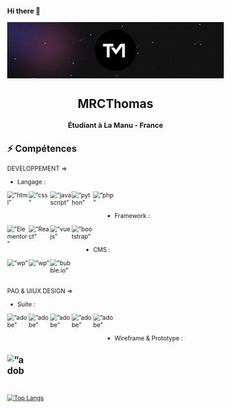 ### Hi there 👋
<div align="center">
    <img src="https://github.com/MRCThomas/MRCThomas/blob/main/Banner.svg">
</div>
<div align="center">
<h1>MRCThomas</h1>
<h3>Étudiant à La Manu - France</h3>
</div>

## ⚡ Compétences
DEVELOPPEMENT =>
- Langage :

<a href="https://developer.mozilla.org/fr/docs/Web/HTML"> <img align="left" src="https://hectordll.github.io/CV-Numerique/assets/img/icon/html5.png" alt=”html” height ="50px" width ="50px"/></a>

<a href="https://developer.mozilla.org/fr/docs/Web/CSS/@document"> <img align="left" src="https://hectordll.github.io/CV-Numerique/assets/img/icon/css3.png" alt=”css” height ="50px" width ="50px"/></a>

<a href="https://developer.mozilla.org/fr/docs/Web/JavaScript"> <img align="left" src="https://hectordll.github.io/CV-Numerique/assets/img/icon/javascript.png" alt=”javascript” height ="50px" width ="50px"/></a>

<a href="https://docs.python.org/3/"> <img align="left" src="https://hectordll.github.io/CV-Numerique/assets/img/icon/python.png" alt=”python” height ="50px" width ="50px"/></a>

<a href="https://www.php.net/docs.php"> <img align="left" src="https://hectordll.github.io/CV-Numerique/assets/img/icon/php.png" alt=”php” height ="50px" width ="50px"/></a>
</br></br>
- Framework :

<a href="https://elementor.com/"> <img align="left" src="https://hectordll.github.io/CV-Numerique/assets/img/icon/elementor.png" alt=”Elementor” height ="50px" width ="50px"/></a>

<a href="https://fr.react.dev/"> <img align="left" src="https://fr.legacy.reactjs.org/logo-og.png" alt=”React” height ="50px" width ="50px"/></a>

<a href="https://vuejs.org/"> <img align="left" src="https://hectordll.github.io/CV-Numerique/assets/img/icon/vuejs.png" alt=”vuejs” height ="50px" width ="50px"/></a>

<a href="https://getbootstrap.com/"> <img align="left" src="https://user-images.githubusercontent.com/94568519/221997148-9143e0d2-42ea-4360-a5de-f19906afdf52.png" alt=”bootstrap” height ="50px" width ="50px"/></a>
</br></br>
- CMS :

<a href="https://www.odoo.com"> <img align="left" src="https://hectordll.github.io/CV-Numerique/assets/img/icon/odoo.png" alt=”wp” height ="50px" width ="50px"/></a>

<a href="https://wordpress.com/"> <img align="left" src="https://hectordll.github.io/CV-Numerique/assets/img/icon/wordpress.png" alt=”wp” height ="50px" width ="50px"/></a>

<a href="https://bubble.io/"> <img align="left" src="https://hectordll.github.io/CV-Numerique/assets/img/icon/bubbleio.png" alt=”bubble.io” height ="50px" width ="50px"/></a>
</br></br></br>

PAO & UIUX DESIGN =>
- Suite :

<a href="https://www.adobe.com/"> <img align="left" src="https://hectordll.github.io/CV-Numerique/assets/img/icon/ai.png" alt=”adobe” height ="50px" width ="50px"/></a>

<a href="https://www.adobe.com/"> <img align="left" src="https://hectordll.github.io/CV-Numerique/assets/img/icon/photoshop.png" alt=”adobe” height ="50px" width ="50px"/></a>

<a href="https://www.adobe.com/"> <img align="left" src="https://hectordll.github.io/CV-Numerique/assets/img/icon/pr.png" alt=”adobe” height ="50px" width ="50px"/></a>

<a href="https://www.adobe.com/"> <img align="left" src="https://hectordll.github.io/CV-Numerique/assets/img/icon/xd.png" alt=”adobe” height ="50px" width ="50px"/></a>

<a href="https://www.adobe.com/"> <img align="left" src="https://hectordll.github.io/CV-Numerique/assets/img/icon/id.png" alt=”adobe” height ="50px" width ="50px"/></a>

</br></br>
- Wireframe & Prototype :

<a href=""> <img align="left" src="https://hectordll.github.io/CV-Numerique/assets/img/icon/figma.png" alt=”adobe” height ="50px" width ="50px"/></a>
</br></br></br>
-
[![Top Langs](https://github-readme-stats.vercel.app/api/top-langs/?username=hectordll&layout=compact)](https://github.com/hectordll)
<!--
**MRCThomas/MRCThomas** is a ✨ _special_ ✨ repository because its `README.md` (this file) appears on your GitHub profile.

Here are some ideas to get you started:

- 🔭 I’m currently working on ...
- 🌱 I’m currently learning ...
- 👯 I’m looking to collaborate on ...
- 🤔 I’m looking for help with ...
- 💬 Ask me about ...
- 📫 How to reach me: ...
- 😄 Pronouns: ...
- ⚡ Fun fact: ...
-->
